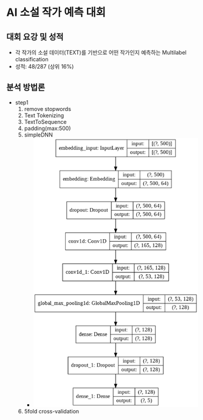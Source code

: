 # AI 소설 작가 예측 대회

## 대회 요강 및 성적
- 각 작가의 소설 데이터(TEXT)를 기반으로 어떤 작가인지 예측하는 Multilabel classification
- 성적: 48/287 (상위 16%)


## 분석 방법론
    
- step1
    1. remove stopwords  
    2. Text Tokenizing
    3. TextToSequence
    4. padding(max:500)
    5. simpleDNN
        - <img src = './image/dnn_model.png'> 
    6. 5fold cross-validation
    
